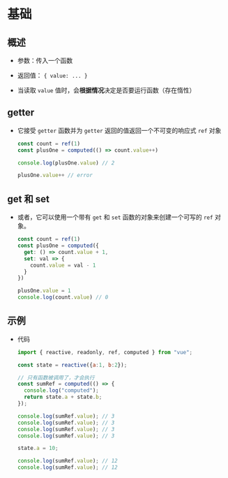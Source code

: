 # 基础

## 概述

  - 参数：传入一个函数

  - 返回值： `{ value: ... }`

  - 当读取 `value` 值时，会**根据情况**决定是否要运行函数（存在惰性）

## getter

  - 它接受 `getter` 函数并为 `getter` 返回的值返回一个不可变的响应式 `ref` 对象

    ```javascript
    const count = ref(1)
    const plusOne = computed(() => count.value++)

    console.log(plusOne.value) // 2

    plusOne.value++ // error
    ```

## get 和 set

  - 或者，它可以使用一个带有 `get` 和 `set` 函数的对象来创建一个可写的 `ref` 对象。

    ```javascript
    const count = ref(1)
    const plusOne = computed({
      get: () => count.value + 1,
      set: val => {
        count.value = val - 1
      }
    })

    plusOne.value = 1
    console.log(count.value) // 0
    ```

## 示例

  - 代码

    ```javascript
    import { reactive, readonly, ref, computed } from "vue";

    const state = reactive({a:1, b:2});

    // 只有函数被调用了，才会执行
    const sumRef = computed(() => {
      console.log("computed");
      return state.a + state.b;
    });

    console.log(sumRef.value); // 3
    console.log(sumRef.value); // 3
    console.log(sumRef.value); // 3
    console.log(sumRef.value); // 3

    state.a = 10;

    console.log(sumRef.value); // 12
    console.log(sumRef.value); // 12
    ```
